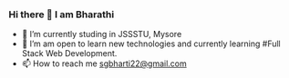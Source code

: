 ### Hi there 👋 I am Bharathi

- 🔭 I’m currently studing in JSSSTU, Mysore
- 👀 I’m am open to learn new technologies and currently learning #Full Stack Web Development.
- 📫 How to reach me sgbharti22@gmail.com
